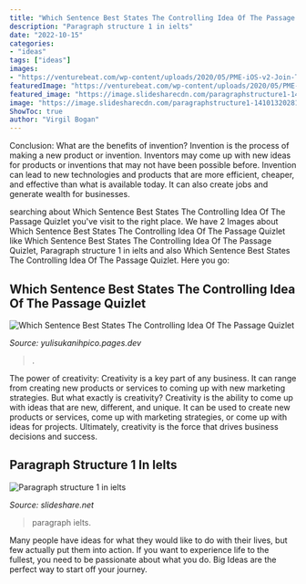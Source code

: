 ```yaml
---
title: "Which Sentence Best States The Controlling Idea Of The Passage Quizlet : Paragraph Structure 1 In Ielts"
description: "Paragraph structure 1 in ielts"
date: "2022-10-15"
categories:
- "ideas"
tags: ["ideas"]
images:
- "https://venturebeat.com/wp-content/uploads/2020/05/PME-iOS-v2-Join-Teams-Meeting-3.png?w=800"
featuredImage: "https://venturebeat.com/wp-content/uploads/2020/05/PME-iOS-v2-Join-Teams-Meeting-3.png?w=800"
featured_image: "https://image.slidesharecdn.com/paragraphstructure1-141013202810-conversion-gate01/95/paragraph-structure-1-in-ielts-2-638.jpg?cb=1413232174"
image: "https://image.slidesharecdn.com/paragraphstructure1-141013202810-conversion-gate01/95/paragraph-structure-1-in-ielts-2-638.jpg?cb=1413232174"
ShowToc: true
author: "Virgil Bogan"
---
```



Conclusion: What are the benefits of invention?
Invention is the process of making a new product or invention. Inventors may come up with new ideas for products or inventions that may not have been possible before. Invention can lead to new technologies and products that are more efficient, cheaper, and effective than what is available today. It can also create jobs and generate wealth for businesses.

	

		
searching about Which Sentence Best States The Controlling Idea Of The Passage Quizlet you've visit to the right place. We have 2 Images about Which Sentence Best States The Controlling Idea Of The Passage Quizlet like Which Sentence Best States The Controlling Idea Of The Passage Quizlet, Paragraph structure 1 in ielts and also Which Sentence Best States The Controlling Idea Of The Passage Quizlet. Here you go:
		
    
## Which Sentence Best States The Controlling Idea Of The Passage Quizlet

<img loading=lazy src="https://venturebeat.com/wp-content/uploads/2020/05/PME-iOS-v2-Join-Teams-Meeting-3.png?w=800" onerror="this.onerror=null;this.src='https://tse4.mm.bing.net/th?id=OIP.nb84xPLnVCtjD_VxKAnT5wHaEs&amp;pid=15.1';" alt="Which Sentence Best States The Controlling Idea Of The Passage Quizlet">

_Source: yulisukanihpico.pages.dev_

>. 

	

The power of creativity:
Creativity is a key part of any business. It can range from creating new products or services to coming up with new marketing strategies. But what exactly is creativity?
Creativity is the ability to come up with ideas that are new, different, and unique. It can be used to create new products or services, come up with marketing strategies, or come up with ideas for projects. Ultimately, creativity is the force that drives business decisions and success.

    
## Paragraph Structure 1 In Ielts

<img loading=lazy src="https://image.slidesharecdn.com/paragraphstructure1-141013202810-conversion-gate01/95/paragraph-structure-1-in-ielts-2-638.jpg?cb=1413232174" onerror="this.onerror=null;this.src='https://tse3.mm.bing.net/th?id=OIP.icmtugTsGE0pOT_NoN4T-wHaFj&amp;pid=15.1';" alt="Paragraph structure 1 in ielts">

_Source: slideshare.net_

>paragraph ielts. 

	

Many people have ideas for what they would like to do with their lives, but few actually put them into action. If you want to experience life to the fullest, you need to be passionate about what you do. Big Ideas are the perfect way to start off your journey.

